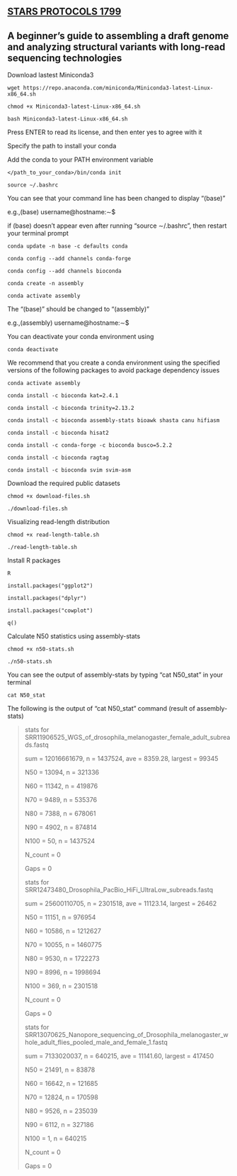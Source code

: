## [STARS PROTOCOLS 1799](https://star-protocols.cell.com/protocols/1799)

## A beginner’s guide to assembling a draft genome and analyzing structural variants with long-read sequencing technologies

Download lastest Miniconda3

  ```
  wget https://repo.anaconda.com/miniconda/Miniconda3-latest-Linux-x86_64.sh

  chmod +x Miniconda3-latest-Linux-x86_64.sh

  bash Miniconda3-latest-Linux-x86_64.sh
  ```

Press ENTER to read its license, and then enter yes to agree with it

Specify the path to install your conda

Add the conda to your PATH environment variable

  ```
  </path_to_your_conda>/bin/conda init

  source ∼/.bashrc
  ```

You can see that your command line has been changed to display “(base)”

e.g.,(base) username@hostname:∼$

if (base) doesn’t appear even after running “source ∼/.bashrc”, then restart your terminal prompt

  ```
  conda update -n base -c defaults conda

  conda config --add channels conda-forge

  conda config --add channels bioconda

  conda create -n assembly

  conda activate assembly
  ```

The “(base)” should be changed to “(assembly)”

e.g.,(assembly) username@hostname:∼$

You can deactivate your conda environment using

  ```
  conda deactivate
  ```

We recommend that you create a conda environment using the specified versions of the following packages to avoid package dependency issues

  ```
  conda activate assembly

  conda install -c bioconda kat=2.4.1

  conda install -c bioconda trinity=2.13.2

  conda install -c bioconda assembly-stats bioawk shasta canu hifiasm

  conda install -c bioconda hisat2

  conda install -c conda-forge -c bioconda busco=5.2.2

  conda install -c bioconda ragtag

  conda install -c bioconda svim svim-asm
  ```

Download the required public datasets

  ```
  chmod +x download-files.sh

  ./download-files.sh
  ```

Visualizing read-length distribution

  ```
  chmod +x read-length-table.sh

  ./read-length-table.sh
  ```

Install R packages

  ```
  R

  install.packages("ggplot2")

  install.packages("dplyr")

  install.packages("cowplot")

  q()
  ```

Calculate N50 statistics using assembly-stats

  ```
  chmod +x n50-stats.sh

  ./n50-stats.sh
  ```

You can see the output of assembly-stats by typing “cat N50_stat” in your terminal

  ```
  cat N50_stat
  ```

The following is the output of “cat N50_stat” command (result of assembly-stats)

> stats for SRR11906525_WGS_of_drosophila_melanogaster_female_adult_subreads.fastq
> 
> sum = 12016661679, n = 1437524, ave = 8359.28, largest = 99345
> 
> N50 = 13094, n = 321336
> 
> N60 = 11342, n = 419876
> 
> N70 = 9489, n = 535376
> 
> N80 = 7388, n = 678061
> 
> N90 = 4902, n = 874814
> 
> N100 = 50, n = 1437524
> 
> N_count = 0
> 
> Gaps = 0
> 
> stats for SRR12473480_Drosophila_PacBio_HiFi_UltraLow_subreads.fastq
> 
> sum = 25600110705, n = 2301518, ave = 11123.14, largest = 26462
> 
> N50 = 11151, n = 976954
> 
> N60 = 10586, n = 1212627
> 
> N70 = 10055, n = 1460775
> 
> N80 = 9530, n = 1722273
> 
> N90 = 8996, n = 1998694
> 
> N100 = 369, n = 2301518
> 
> N_count = 0
> 
> Gaps = 0
> 
> stats for SRR13070625_Nanopore_sequencing_of_Drosophila_melanogaster_whole_adult_flies_pooled_male_and_female_1.fastq
> 
> sum = 7133020037, n = 640215, ave = 11141.60, largest = 417450
> 
> N50 = 21491, n = 83878
> 
> N60 = 16642, n = 121685
> 
> N70 = 12824, n = 170598
> 
> N80 = 9526, n = 235039
> 
> N90 = 6112, n = 327186
> 
> N100 = 1, n = 640215
> 
> N_count = 0
> 
> Gaps = 0
> 


